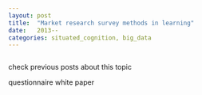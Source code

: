 ```yaml
---
layout: post
title:  "Market research survey methods in learning"
date:   2013--
categories: situated_cognition, big_data
---
```


![]()

check previous posts about this topic

questionnaire
white paper